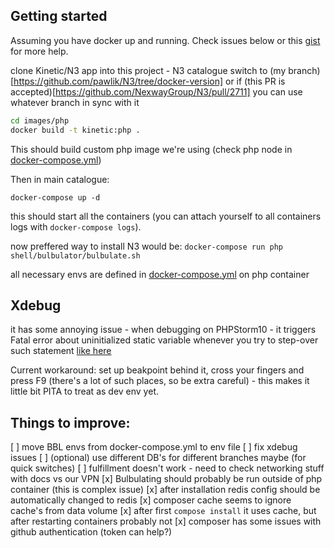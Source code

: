 ## Getting started


Assuming you have docker up and running. Check issues below or this
[gist](https://gist.github.com/pawlik/8d0d2e42475a0ff7a6ad) for more help.

clone Kinetic/N3 app into this project - N3 catalogue
switch to (my branch)[https://github.com/pawlik/N3/tree/docker-version] or if
(this PR is accepted)[https://github.com/NexwayGroup/N3/pull/2711] you can use whatever branch in sync with it


```bash
cd images/php
docker build -t kinetic:php .
```
This should build custom php image we're using (check php node in [docker-compose.yml](docker-compose.yml))

Then in main catalogue:
```
docker-compose up -d
```
this should start all the containers (you can attach yourself to all containers logs with `docker-compose logs`).

now preffered way to install N3 would be:
`docker-compose run php shell/bulbulator/bulbulate.sh`

all necessary envs are defined in [docker-compose.yml](docker-compose.yml) on php container

## Xdebug
it has some annoying issue - when debugging on PHPStorm10 - it triggers Fatal error about
uninitialized static variable whenever you try to step-over such statement
[like here](https://github.com/NexwayGroup/N3-Magento-Core/blob/8f531a2258794303f505455c2011992d336ac850/app/Mage.php#L666)

Current workaround: set up beakpoint behind it, cross your fingers and press F9 (there's a lot of such places, so be
extra careful) - this makes it little bit PITA to treat as dev env yet.

## Things to improve:
[ ] move BBL envs from docker-compose.yml to env file
[ ] fix xdebug issues
[ ] (optional) use different DB's for different branches maybe (for quick switches)
[ ] fulfillment doesn't work - need to check networking stuff with docs vs our VPN
[x] Bulbulating should probably be run outside of php container (this is complex issue)
[x] after installation redis config should be automatically changed to redis
[x] composer cache seems to ignore cache's from data volume
[x] after first `compose install` it uses cache, but after restarting containers probably not
[x] composer has some issues with github authentication (token can help?)

